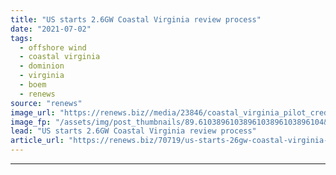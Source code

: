 ```yaml
---
title: "US starts 2.6GW Coastal Virginia review process"
date: "2021-07-02"
tags: 
  - offshore wind
  - coastal virginia
  - dominion
  - virginia
  - boem
  - renews
source: "renews"
image_url: "https://renews.biz//media/23846/coastal_virginia_pilot_credit_dominion_energy.jpeg?mode=crop&width=770&heightratio=0.6103896103896103896103896104&slimmage=true"
image_fp: "/assets/img/post_thumbnails/89.6103896103896103896103896104&slimmage=true"
lead: "US starts 2.6GW Coastal Virginia review process"
article_url: "https://renews.biz/70719/us-starts-26gw-coastal-virginia-review-process/"
---
```


---

